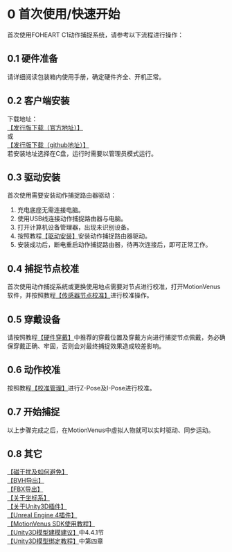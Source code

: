 # 0 首次使用/快速开始
首次使用FOHEART C1动作捕捉系统，请参考以下流程进行操作：

## 0.1 硬件准备
请详细阅读包装箱内使用手册，确定硬件齐全、开机正常。

## 0.2 客户端安装
下载地址：<br>
[【发行版下载（官方地址）】](http://www.foheart.com/motionvenus/download.html)<br>
或<br>
[【发行版下载（github地址）】](https://github.com/FOHEART/MotionVenusHelp/blob/v1.4.0/release)<br>
若安装地址选择在C盘，运行时需要以管理员模式运行。

## 0.3 驱动安装
首次使用需要安装动作捕捉路由器驱动：
1. 充电底座无需连接电脑。
2. 使用USB线连接动作捕捉路由器与电脑。
3. 打开计算机设备管理器，出现未识别设备。
4. 按照教程[【驱动安装】](https://github.com/FOHEART/MotionVenusHelp/blob/v1.4.0/driver/driverinstall.md)安装动作捕捉路由器驱动。
5. 安装成功后，断电重启动作捕捉路由器，待再次连接后，即可正常工作。

## 0.4 捕捉节点校准
首次使用动作捕捉系统或更换使用地点需要对节点进行校准，打开MotionVenus软件，并按照教程[【传感器节点校准】](https://github.com/FOHEART/MotionVenusHelp/blob/v1.4.0/software/sensorcali.md)进行校准操作。

## 0.5 穿戴设备
请按照教程[【硬件穿戴】](https://github.com/FOHEART/MotionVenusHelp/blob/v1.4.0/hardware/preparinghardware.md)中推荐的穿戴位置及穿戴方向进行捕捉节点佩戴，务必确保穿戴正确、牢固，否则会对最终捕捉效果造成较差影响。

## 0.6 动作校准
按照教程[【校准管理】](https://github.com/FOHEART/MotionVenusHelp/blob/v1.4.0/software/calimgr.md)进行Z-Pose及I-Pose进行校准。

## 0.7 开始捕捉
以上步骤完成之后，在MotionVenus中虚拟人物就可以实时驱动、同步运动。

## 0.8 其它
[【磁干扰及如何避免】](https://github.com/FOHEART/MotionVenusHelp/blob/v1.4.0/software/magdisturb.md)<br>
[【BVH导出】](https://github.com/FOHEART/MotionVenusHelp/blob/v1.4.0/software/filemgr.md)<br>
[【FBX导出】](https://github.com/FOHEART/MotionVenusHelp/blob/v1.4.0/software/filemgr.md)<br>
[【关于坐标系】](https://github.com/FOHEART/MotionVenusHelp/blob/v1.4.0/software/coordsystem.md)<br>
[【关于Unity3D插件】](https://github.com/FOHEART/FOHEART_Unity3D_Plugin)<br>
[【Unreal Engine 4插件】](https://github.com/FOHEART/FOHEART_UE4_Plugin_Demo)<br>
[【MotionVenus SDK使用教程】](https://github.com/FOHEART/MotionVenusSDK)<br>
[【Unity3D模型建模建议】](https://github.com/FOHEART/MotionVenusSDK)中4.4.1节<br>
[【Unity3D模型绑定教程】](https://github.com/FOHEART/MotionVenusSDK)中第四章<br>